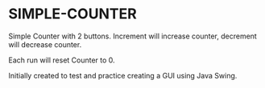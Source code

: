 # SIMPLE-COUNTER
Simple Counter with 2 buttons. 
Increment will increase counter, decrement will decrease counter. 

Each run will reset Counter to 0.

Initially created to test and practice creating a GUI using Java Swing.
